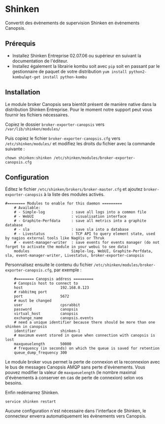 # Shinken

Convertit des évènements de supervision Shinken en évènements Canopsis.

## Prérequis

- Installez Shinken Entreprise 02.07.06 ou supérieur en suivant la documentation de l'éditeur.
- Installez également la librairie kombu soit avec `pip` soit en passant par le gestionnaire de paquet de votre distribution `yum install python2-kombu`/`apt-get install python-kombu`

## Installation

Le module broker Canopsis sera bientôt présent de manière native dans la distribution Shinken Entreprise. Pour le moment notre support peut vous fournir les fichiers nécessaires.

Copiez le dossier `broker-exporter-canopsis` vers `/var/lib/shinken/modules/`

Puis copiez le fichier `broker-exporter-canopsis.cfg` vers `/etc/shinken/modules/` et modifiez les droits du fichier avec la commande suivante :
```
chown shinken:shinken /etc/shinken/modules/broker-exporter-canopsis.cfg
```

## Configuration

Éditez le fichier `/etc/shinken/brokers/broker-master.cfg` et ajoutez `broker-exporter-canopsis` à la liste des modules activés.
```
#======== Modules to enable for this daemon =========
    # Available:
    # - Simple-log            : save all logs into a common file
    # - WebUI                 : visualisation interface
    # - Graphite-Perfdata     : save all metrics into a graphite database
    # - sla                   : save sla into a database
    # - Livestatus            : TCP API to query element state, used by nagios external tools like NagVis or Thruk
    # - event-manager-writer  : save events for events manager (do not forget to activate the module in your webui to see data)
    modules                   Simple-log, WebUI, Graphite-Perfdata, sla, event-manager-writer, Livestatus, broker-exporter-canopsis
```

Personnalisez ensuite le contenu du fichier `/etc/shinken/modules/broker-exporter-canopsis.cfg`, par exemple :
```
    #======== Canopsis address =========
    # Canopsis host to connect to
    host                 192.168.0.123
    # rabbitmq port
    port                 5672
    # must be changed
    user                 cpsrabbit
    password             canopsis
    virtual_host         canopsis
    exchange_name        canopsis.events
    # need a unique identifier because there should be more than one shinken in canopsis
    identifier           shinken-1
    # maximum event stored in queue when connection with canopsis is lost
    maxqueuelength       50000
    # frequency (in seconds) on which the queue is saved for retention
    queue_dump_frequency 300
```

Le module broker vous permet la perte de connexion et la reconnexion avec le bus de messages Canopsis AMQP sans perte d'évènements.
Vous pouvez modifier la valeur de `maxqueuelength` (le nombre maximal d'évènements à conserver en cas de perte de connexion) selon vos besoins.

Enfin redémarrez Shinken.

```
service shinken restart
```

Aucune configuration n'est nécessaire dans l'interface de Shinken, le connecteur enverra automatiquement les évènements vers Canopsis.
